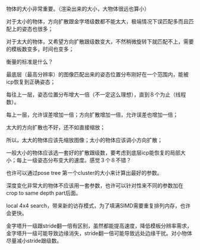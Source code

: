 物体的大小非常重要。（渲染出来的大小，大物体很远也算小）

对于太小的物体，方向扩散跟金字塔级数都不能太大，极端情况下误匹配多而且匹配上的姿态也很多；

对于太大的物体，又希望方向扩散跟级数变大，不然稍微旋转下就匹配不上，需要的模板数变多，时间也变多；

衡量的标准是什么？

最底层（最高分辨率）的图像匹配出来的姿态位置分布刚好在一个范围内，能被icp恢复到正确姿态；

每往上一层，姿态位置分布增大一倍（不一定这么理想），直到８个为止（线程数）。

每上一层，允许误差增加一倍；方向扩散增加一倍，允许误差也增加一倍；

太大的方向扩散也不好，还不如直接缩放；

所以，太大的物体应该先缩放图像；太小的物体应该调小方向扩散；

一般大小的物体应该选一套好的扩散跟级数，要考虑到底层icp能恢复的局部大小；每上一级姿态分布变大的速度。感觉３个８不错？

也许可以通过pose tree 第一个cluster的大小来计算出最好的参数。

深度变化非常大的物体不应该用一套参数，也许可以针对性来不同的参数加在crop to same depth part后面。



local 4x4 search，带来新的访存模式，为了填满SIMD需要重复排列内存，也许会更快。

金字塔升一级跟stride翻一倍有区别，虽然都能提高速度，降低模板分辨率需求，金字塔升一级可能导致边缘消失，stride翻一倍可能导致远处边缘干扰。对小物体尽量减小stride跟级数。